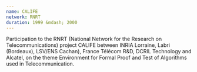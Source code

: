 ```yaml
---
name: CALIFE 
network: RNRT
duration: 1999 &mdash; 2000
---
```


Participation to the RNRT (National Network for the Research on Telecommunications) project CALIFE between INRIA Lorraine, Labri (Bordeaux), LSV/ENS Cachan), France Télécom R&D, DCRIL Technology and Alcatel, on the theme Environment for Formal Proof and Test of Algorithms used in Telecommunication.





